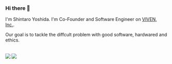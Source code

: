 ### Hi there 👋
I'm Shintaro Yoshida. I'm Co-Founder and Software Engineer on [VIVEN, Inc.](https://www.viven.inc). 

Our goal is to tackle the diffcult problem with good software, hardwared and ethics.

<a href="https://github.com/sht47/sht47">
  <img align="left" src="https://github-readme-stats.vercel.app/api?username=sht47&bg_color=33374c&title_color=e2a478&text_color=84a0c6&border_color=6b7089&icon_color=c6c8d1&count_private=true&show_icons=true" style="margin-top: 20px;" />
</a>
<a href="https://github.com/sht47/sht47">
  <img align="left" src="https://github-readme-stats.vercel.app/api/top-langs/?username=sht47&langs_count=8&count_private=true&bg_color=33374c&title_color=89b9c2&text_color=c6c8d1&border_color=6b7089&icon_color=c6c8d1" style="margin-top: 20px;" />
</a>
